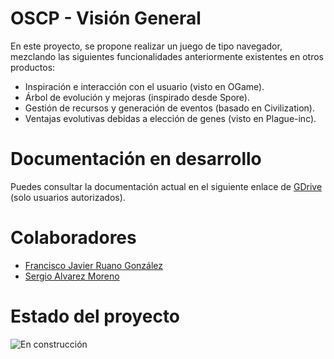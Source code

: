 # OSCP - Visión General
En este proyecto, se propone realizar un juego de tipo navegador, mezclando las siguientes funcionalidades anteriormente existentes en otros productos:
- Inspiración e interacción con el usuario (visto en OGame).
- Árbol de evolución y mejoras (inspirado desde Spore).
- Gestión de recursos y generación de eventos (basado en Civilization).
- Ventajas evolutivas debidas a elección de genes (visto en Plague-inc).

# Documentación en desarrollo
Puedes consultar la documentación actual en el siguiente enlace de [GDrive](https://drive.google.com/drive/folders/1-s1zLUjrhw4FrZnAm4gPr-EKTkK95cPR?usp=sharing) (solo usuarios autorizados).

# Colaboradores
- [Francisco Javier Ruano González](https://github.com/Frgpaterna)
- [Sergio Alvarez Moreno](https://github.com/alvarez-moreno-sergio)



# Estado del proyecto
![En construcción](https://cdn5.f-cdn.com/contestentries/1041907/15132540/59354f402a324_thumb900.jpg)
